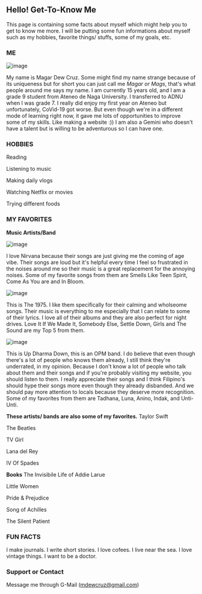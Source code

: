 ## Hello! Get-To-Know Me

This page is containing some facts about myself which might help you to get to know me more. I will be putting some fun informations about myself such as my hobbies, favorite things/ stuffs, some of my goals, etc.

### ME
![image](https://user-images.githubusercontent.com/99865261/156871958-a1c7d060-eaf1-4fb1-8e38-e1ed5eb044f4.png)

 My name is Magar Dew Cruz. Some might find my name strange because of its uniqueness but for short you can just call me _Magar or Mags_, that's what people around me says my name. I am currently 15 years old, and I am a grade 9 student from Ateneo de Naga University. I transferred to ADNU when I was grade 7. I really did enjoy my first year on Ateneo but unfortunately, CoVid-19 got worse. But even though we're in a different mode of learning right now, it gave me lots of opportunities to improve some of my skills. Like making a website :)) I am also a Gemini who doesn't have a talent but is willing to be adventurous so I can have one.


### HOBBIES
Reading

Listening to music

Making daily vlogs

Watching Netflix or movies

Trying different foods

### MY FAVORITES
**Music Artists/Band**

![image](https://user-images.githubusercontent.com/99865261/156872487-e0a91f66-253c-4d2b-83ce-c4fd1fd3c1c3.png)

I love Nirvana because their songs are just giving me the coming of age vibe. Their songs are loud but it's helpful every time I feel so frustrated in the noises around me so their music is a great replacement for the annoying noises. Some of my favorite songs from them are Smells Like Teen Spirit, Come As You are and In Bloom.

![image](https://user-images.githubusercontent.com/99865261/156872731-c31db50e-163a-4050-804a-e026776a038b.png)

This is The 1975. I like them specifically for their calming and wholseome songs. Their music is everything to me especially that I can relate to some of their lyrics. I love all of their albums and they are also perfect for night drives. Love It If We Made It, Somebody Else, Settle Down, Girls and The Sound are my Top 5 from them.

![image](https://user-images.githubusercontent.com/99865261/156872849-dbbb7726-7bda-4fcf-bdda-590475f015ce.png)

This is Up Dharma Down, this is an OPM band. I do believe that even though there's a lot of people who knows them already, I still think they're underrated, in my opinion. Because I don't know a lot of people who talk about them and their songs and if you're probably visiting my website, you should listen to them. I really appreciate their songs and I think Filipino's should hype their songs more even though they already disbanded. And we should pay more attention to locals because they deserve more recognition. Some of my favorites from them are Tadhana, Luna, Anino, Indak, and Unti-Unti.

**These artists/ bands are also some of my favorites.**
Taylor Swift

The Beatles

TV Girl

Lana del Rey

IV Of Spades

**Books**
The Invisibile Life of Addie Larue 

Little Women

Pride & Prejudice 

Song of Achilles

The Silent Patient

### FUN FACTS
I make journals.
I write short stories.
I love cofees.
I live near the sea.
I love vintage things.
I want to be a doctor.

### Support or Contact
Message me through G-Mail (mdewcruz@gmail.com)

